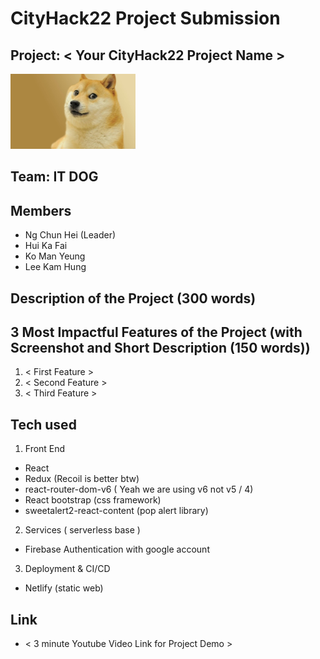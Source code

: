 # CityHack22 Project Submission
## Project: < Your CityHack22 Project Name >
<img src="assets/doge.jpg" width="200" alt="project_logo"/>

## Team: IT DOG
## Members
- Ng Chun Hei (Leader)
- Hui Ka Fai
- Ko Man Yeung
- Lee Kam Hung

## Description of the Project (300 words)

## 3 Most Impactful Features of the Project (with Screenshot and Short Description (150 words))
1. < First Feature >
2. < Second Feature >
3. < Third Feature >

## Tech used
1. Front End
- React  
- Redux (Recoil is better btw)
- react-router-dom-v6 ( Yeah we are using v6 not v5 / 4)
- React bootstrap (css framework)
- sweetalert2-react-content (pop alert library)

2. Services ( serverless base )
- Firebase Authentication with google account  

3. Deployment & CI/CD
- Netlify (static web)  


## Link
- < 3 minute Youtube Video Link for Project Demo >